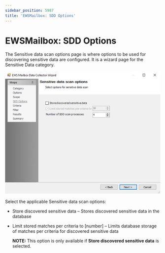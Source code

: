 ```yaml
---
sidebar_position: 5987
title: 'EWSMailbox: SDD Options'
---
```


# EWSMailbox: SDD Options

The Sensitive data scan options page is where options to be used for discovering sensitive data are configured. It is a wizard page for the Sensitive Data category.

![EWS Mailbox Data Collector Wizard SDD Options page](../../../../../../../static/images/AccessAnalyzer_12.0/Content/Resources/Images/EnterpriseAuditor/Admin/DataCollector/EWSMailbox/SDDOptions.png "EWS Mailbox Data Collector Wizard SDD Options page")

Select the applicable Sensitive data scan options:

* Store discovered sensitive data – Stores discovered sensitive data in the database
* Limit stored matches per criteria to [number] – Limits database storage of matches per criteria for discovered sensitive data

  **NOTE:** This option is only available if **Store discovered sensitive data** is selected.